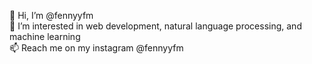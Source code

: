 👋 Hi, I’m @fennyyfm  
👀 I’m interested in web development, natural language processing, and machine learning  
📫 Reach me on my instagram @fennyyfm

<!---
fennyyfm/fennyyfm is a ✨ special ✨ repository because its `README.md` (this file) appears on your GitHub profile.
You can click the Preview link to take a look at your changes.
--->
